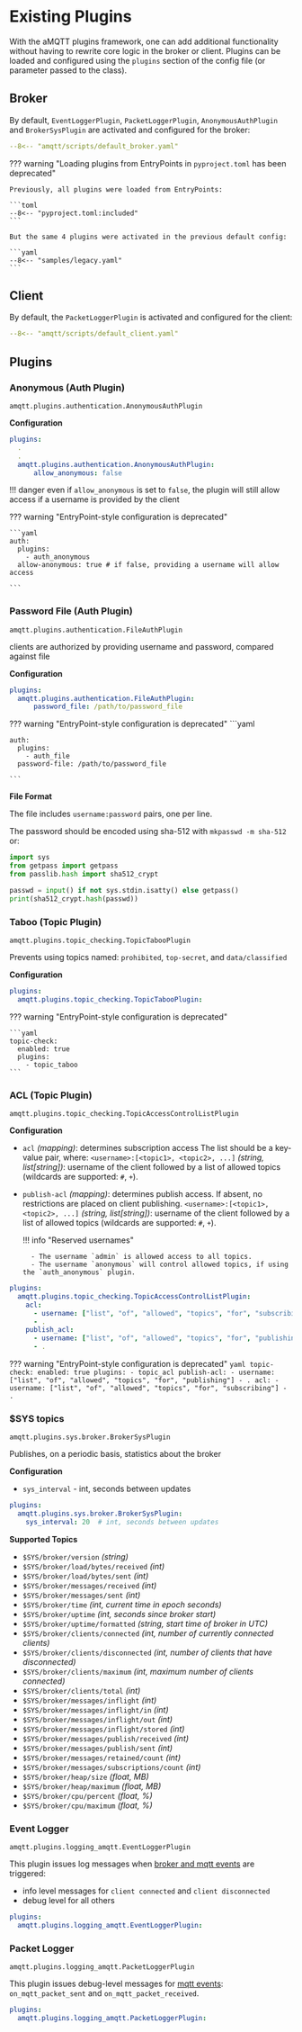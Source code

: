 # Existing Plugins

With the aMQTT plugins framework, one can add additional functionality without
having to rewrite core logic in the broker or client. Plugins can be loaded and configured using
the `plugins` section of the config file (or parameter passed to the class). 


## Broker

By default, `EventLoggerPlugin`, `PacketLoggerPlugin`, `AnonymousAuthPlugin` and `BrokerSysPlugin` are activated
and configured for the broker:

```yaml
--8<-- "amqtt/scripts/default_broker.yaml"
```


??? warning "Loading plugins from EntryPoints in `pyproject.toml` has been deprecated"

    Previously, all plugins were loaded from EntryPoints:

    ```toml
    --8<-- "pyproject.toml:included"
    ```

    But the same 4 plugins were activated in the previous default config:

    ```yaml
    --8<-- "samples/legacy.yaml"
    ```

## Client

By default, the `PacketLoggerPlugin` is  activated  and configured for the client:

```yaml
--8<-- "amqtt/scripts/default_client.yaml"
```

## Plugins

### Anonymous (Auth Plugin)

`amqtt.plugins.authentication.AnonymousAuthPlugin`

**Configuration**

```yaml
plugins:
  .
  .
  amqtt.plugins.authentication.AnonymousAuthPlugin:
      allow_anonymous: false
```

!!! danger
    even if `allow_anonymous` is set to `false`, the plugin will still allow access if a username is provided by the client


??? warning "EntryPoint-style configuration is deprecated"

    ```yaml
    auth:
      plugins:
        - auth_anonymous
      allow-anonymous: true # if false, providing a username will allow access
    
    ```

### Password File (Auth Plugin)

`amqtt.plugins.authentication.FileAuthPlugin`

clients are authorized by providing username and password, compared against file

**Configuration**

```yaml
plugins:
  amqtt.plugins.authentication.FileAuthPlugin:
      password_file: /path/to/password_file
```

??? warning "EntryPoint-style configuration is deprecated"
    ```yaml
    
    auth:
      plugins:
        - auth_file
      password-file: /path/to/password_file
    
    ```

**File Format**

The file includes `username:password` pairs, one per line.

The password should be encoded using sha-512 with `mkpasswd -m sha-512` or:

```python
import sys
from getpass import getpass
from passlib.hash import sha512_crypt

passwd = input() if not sys.stdin.isatty() else getpass()
print(sha512_crypt.hash(passwd))
```

### Taboo (Topic Plugin)

`amqtt.plugins.topic_checking.TopicTabooPlugin`

Prevents using topics named: `prohibited`, `top-secret`, and `data/classified`

**Configuration**

```yaml
plugins:
  amqtt.plugins.topic_checking.TopicTabooPlugin:
```

??? warning "EntryPoint-style configuration is deprecated"

    ```yaml
    topic-check:
      enabled: true
      plugins:
        - topic_taboo
    ```

### ACL (Topic Plugin)

`amqtt.plugins.topic_checking.TopicAccessControlListPlugin`

**Configuration**

- `acl` *(mapping)*: determines subscription access
   The list should be a key-value pair, where:
        `<username>:[<topic1>, <topic2>, ...]` *(string, list[string])*: username of the client followed by a list of allowed topics (wildcards are supported: `#`, `+`).


- `publish-acl` *(mapping)*: determines publish access. If absent, no restrictions are placed on client publishing. 
        `<username>:[<topic1>, <topic2>, ...]` *(string, list[string])*: username of the client followed by a list of allowed topics (wildcards are supported: `#`, `+`).

    !!! info "Reserved usernames"

        - The username `admin` is allowed access to all topics.
        - The username `anonymous` will control allowed topics, if using the `auth_anonymous` plugin.

```yaml
plugins:
  amqtt.plugins.topic_checking.TopicAccessControlListPlugin:
    acl:
      - username: ["list", "of", "allowed", "topics", "for", "subscribing"]
      - .
    publish_acl:
      - username: ["list", "of", "allowed", "topics", "for", "publishing"]
      - .
```

??? warning "EntryPoint-style configuration is deprecated"
    ```yaml
    topic-check:
      enabled: true
      plugins:
        - topic_acl
      publish-acl:
        - username: ["list", "of", "allowed", "topics", "for", "publishing"]
        - .
      acl:
        - username: ["list", "of", "allowed", "topics", "for", "subscribing"]
        - .
    ```

### $SYS topics

`amqtt.plugins.sys.broker.BrokerSysPlugin`

Publishes, on a periodic basis, statistics about the broker

**Configuration**

- `sys_interval` - int, seconds between updates

```yaml
plugins:
  amqtt.plugins.sys.broker.BrokerSysPlugin:
    sys_interval: 20  # int, seconds between updates
```

**Supported Topics**

- `$SYS/broker/version` *(string)*
- `$SYS/broker/load/bytes/received` *(int)*
- `$SYS/broker/load/bytes/sent` *(int)*
- `$SYS/broker/messages/received`  *(int)*
- `$SYS/broker/messages/sent`  *(int)*
- `$SYS/broker/time`  *(int, current time in epoch seconds)*
- `$SYS/broker/uptime` *(int, seconds since broker start)*
- `$SYS/broker/uptime/formatted` *(string, start time of broker in UTC)*
- `$SYS/broker/clients/connected` *(int, number of currently connected clients)*
- `$SYS/broker/clients/disconnected` *(int, number of clients that have disconnected)*
- `$SYS/broker/clients/maximum` *(int, maximum number of clients connected)*
- `$SYS/broker/clients/total` *(int)*
- `$SYS/broker/messages/inflight` *(int)*
- `$SYS/broker/messages/inflight/in` *(int)*
- `$SYS/broker/messages/inflight/out` *(int)*
- `$SYS/broker/messages/inflight/stored` *(int)*
- `$SYS/broker/messages/publish/received` *(int)*
- `$SYS/broker/messages/publish/sent` *(int)*
- `$SYS/broker/messages/retained/count` *(int)*
- `$SYS/broker/messages/subscriptions/count` *(int)*
- `$SYS/broker/heap/size` *(float, MB)*
- `$SYS/broker/heap/maximum` *(float, MB)*
- `$SYS/broker/cpu/percent` *(float, %)*
- `$SYS/broker/cpu/maximum` *(float, %)*


### Event Logger

`amqtt.plugins.logging_amqtt.EventLoggerPlugin`

This plugin issues log messages when [broker and mqtt events](custom_plugins.md#events) are triggered:

- info level messages for `client connected` and `client disconnected`
- debug level for all others

```yaml
plugins:
  amqtt.plugins.logging_amqtt.EventLoggerPlugin:
```


### Packet Logger

`amqtt.plugins.logging_amqtt.PacketLoggerPlugin`

This plugin issues debug-level messages for [mqtt events](custom_plugins.md#client-and-broker): `on_mqtt_packet_sent`
and `on_mqtt_packet_received`.

```yaml
plugins:
  amqtt.plugins.logging_amqtt.PacketLoggerPlugin:
```
